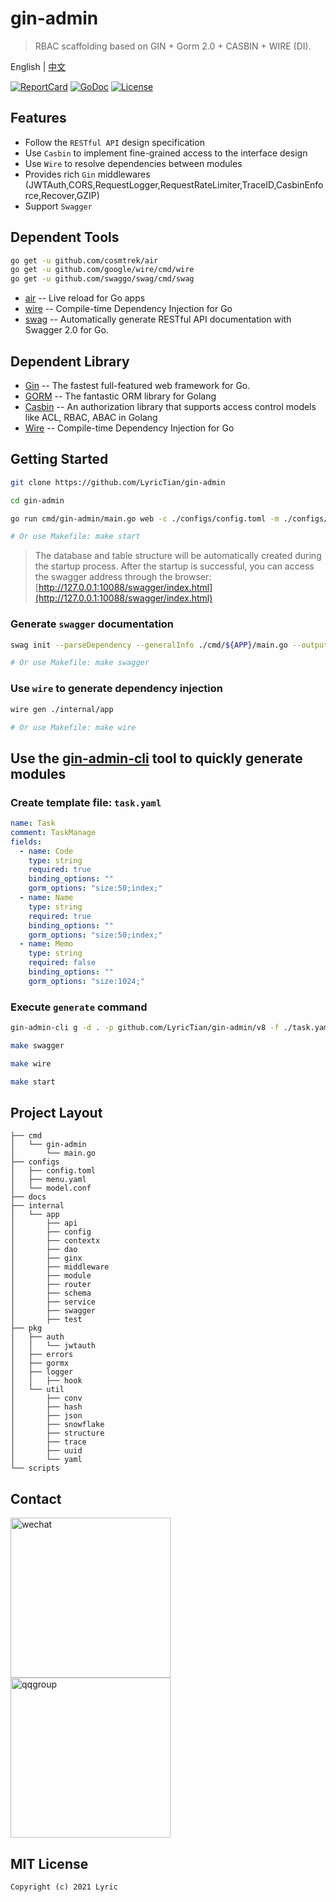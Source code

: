 # gin-admin

> RBAC scaffolding based on GIN + Gorm 2.0 + CASBIN + WIRE (DI).

English | [中文](README_CN.md)

[![ReportCard][reportcard-image]][reportcard-url] [![GoDoc][godoc-image]][godoc-url] [![License][license-image]][license-url]

## Features

- Follow the `RESTful API` design specification
- Use `Casbin` to implement fine-grained access to the interface design
- Use `Wire` to resolve dependencies between modules
- Provides rich `Gin` middlewares (JWTAuth,CORS,RequestLogger,RequestRateLimiter,TraceID,CasbinEnforce,Recover,GZIP)
- Support `Swagger`

## Dependent Tools

```bash
go get -u github.com/cosmtrek/air
go get -u github.com/google/wire/cmd/wire
go get -u github.com/swaggo/swag/cmd/swag
```

- [air](https://github.com/cosmtrek/air) -- Live reload for Go apps
- [wire](https://github.com/google/wire) -- Compile-time Dependency Injection for Go
- [swag](https://github.com/swaggo/swag) -- Automatically generate RESTful API documentation with Swagger 2.0 for Go.

## Dependent Library

- [Gin](https://gin-gonic.com/) -- The fastest full-featured web framework for Go.
- [GORM](https://gorm.io/) -- The fantastic ORM library for Golang
- [Casbin](https://casbin.org/) -- An authorization library that supports access control models like ACL, RBAC, ABAC in Golang
- [Wire](https://github.com/google/wire) -- Compile-time Dependency Injection for Go

## Getting Started

```bash
git clone https://github.com/LyricTian/gin-admin

cd gin-admin

go run cmd/gin-admin/main.go web -c ./configs/config.toml -m ./configs/model.conf --menu ./configs/menu.yaml

# Or use Makefile: make start
```

> The database and table structure will be automatically created during the startup process. After the startup is successful, you can access the swagger address through the browser: [http://127.0.0.1:10088/swagger/index.html](http://127.0.0.1:10088/swagger/index.html)

### Generate `swagger` documentation

```bash
swag init --parseDependency --generalInfo ./cmd/${APP}/main.go --output ./internal/app/swagger

# Or use Makefile: make swagger
```

### Use `wire` to generate dependency injection

```bash
wire gen ./internal/app

# Or use Makefile: make wire
```

## Use the [gin-admin-cli](https://github.com/gin-admin/gin-admin-cli) tool to quickly generate modules

### Create template file: `task.yaml`

```yaml
name: Task
comment: TaskManage
fields:
  - name: Code
    type: string
    required: true
    binding_options: ""
    gorm_options: "size:50;index;"
  - name: Name
    type: string
    required: true
    binding_options: ""
    gorm_options: "size:50;index;"
  - name: Memo
    type: string
    required: false
    binding_options: ""
    gorm_options: "size:1024;"
```

### Execute `generate` command

```bash
gin-admin-cli g -d . -p github.com/LyricTian/gin-admin/v8 -f ./task.yaml

make swagger

make wire

make start
```

## Project Layout

```text
├── cmd
│   └── gin-admin
│       └── main.go       
├── configs
│   ├── config.toml       
│   ├── menu.yaml         
│   └── model.conf        
├── docs                  
├── internal
│   └── app
│       ├── api           
│       ├── config        
│       ├── contextx      
│       ├── dao           
│       ├── ginx          
│       ├── middleware    
│       ├── module        
│       ├── router        
│       ├── schema        
│       ├── service       
│       ├── swagger       
│       ├── test          
├── pkg
│   ├── auth              
│   │   └── jwtauth       
│   ├── errors            
│   ├── gormx             
│   ├── logger            
│   │   ├── hook
│   └── util              
│       ├── conv         
│       ├── hash         
│       ├── json
│       ├── snowflake
│       ├── structure
│       ├── trace
│       ├── uuid
│       └── yaml
└── scripts               
```

## Contact

<div>
<img src="http://store.tiannianshou.com/screenshots/gin-admin/wechat.jpeg" width="256"alt="wechat" />
<img src="http://store.tiannianshou.com/screenshots/gin-admin/qqgroup.jpeg" width="256" alt="qqgroup" />
</div>

## MIT License

    Copyright (c) 2021 Lyric

[reportcard-url]: https://goreportcard.com/report/github.com/LyricTian/gin-admin
[reportcard-image]: https://goreportcard.com/badge/github.com/LyricTian/gin-admin
[godoc-url]: https://pkg.go.dev/github.com/LyricTian/gin-admin/v8
[godoc-image]: https://godoc.org/github.com/LyricTian/gin-admin?status.svg
[license-url]: http://opensource.org/licenses/MIT
[license-image]: https://img.shields.io/npm/l/express.svg
